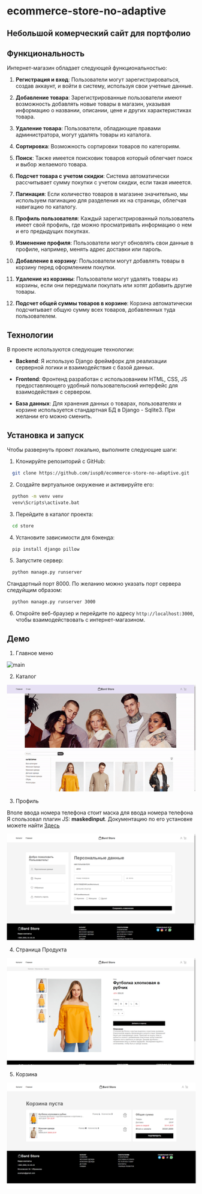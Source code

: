 # ecommerce-store-no-adaptive

## Небольшой комерческий сайт для портфолио


## Функциональность

Интернет-магазин обладает следующей функциональностью:

1. **Регистрация и вход**: Пользователи могут зарегистрироваться, создав аккаунт, и войти в систему, используя свои учетные данные.

2. **Добавление товара**: Зарегистрированные пользователи имеют возможность добавлять новые товары в магазин, указывая информацию о названии, описании, цене и других характеристиках товара.

3. **Удаление товара**: Пользователи, обладающие правами администратора, могут удалять товары из каталога.

4. **Сортировка**: Возможность сортировки товаров по категориям.

5. **Поиск**: Также имеется поисковик товаров который облегчает поиск и выбор желаемого товара.

6. **Подсчет товара с учетом скидки**: Система автоматически рассчитывает сумму покупки с учетом скидки, если такая имеется.

7. **Пагинация**: Если количество товаров в магазине значительно, мы используем пагинацию для разделения их на страницы, облегчая навигацию по каталогу.

8. **Профиль пользователя**: Каждый зарегистрированный пользователь имеет свой профиль, где можно просматривать информацию о нем и его предыдущих покупках.

9. **Изменение профиля**: Пользователи могут обновлять свои данные в профиле, например, менять адрес доставки или пароль.

10. **Добавление в корзину**: Пользователи могут добавлять товары в корзину перед оформлением покупки.

11. **Удаление из корзины**: Пользователи могут удалять товары из корзины, если они передумали покупать или хотят добавить другие товары.

12. **Подсчет общей суммы товаров в корзине**: Корзина автоматически подсчитывает общую сумму всех товаров, добавленных туда пользователем.

## Технологии

В проекте используются следующие технологии:

- **Backend**: Я использую Django фреймфорк для реализации серверной логики и взаимодействия с базой данных.

- **Frontend**: Фронтенд разработан с использованием HTML, CSS, JS предоставляющего удобный пользовательский интерфейс для взаимодействия с сервером.

- **База данных**: Для хранения данных о товарах, пользователях и корзине используется стандартная БД в Django - Sqlite3. При желании его можно сменить.

## Установка и запуск

Чтобы развернуть проект локально, выполните следующие шаги:

1. Клонируйте репозиторий с GitHub:

```bash
  git clone https://github.com/iusp0/ecommerce-store-no-adaptive.git
```

2. Создайте виртуальное окружение и активируйте его:

```bash
  python -m venv venv
  venv\Scripts\activate.bat
```

3. Перейдите в каталог проекта:

```bash
  cd store
```

4. Установите зависимости для бэкенда:

```bash
  pip install django pillow
```

5. Запустите сервер:

```bash
  python manage.py runserver
```
 Стандартный порт 8000. По желанию можно указать порт сервера следуйщим образом:
```bash
  python manage.py runserver 3000
```
6. Откройте веб-браузер и перейдите по адресу `http://localhost:3000`, чтобы взаимодействовать с интернет-магазином.

## Демо

1. Главное меню

![main](img-examples/main.gif)

2. Каталог

![Catalog](img-examples/Catalog.gif)

3. Профиль

Вполе ввода номера телефона стоит маска для ввода номера телефона
Я спользовал плагин JS: **maskedinput**.
Документацию по его установке можете найти [Здесь](https://webstool.ru/jquery.maskedinput.html)

![Profile](img-examples/profile.png)

4. Страница Продукта

![Product](img-examples/Product.png)

5. Корзина

![Cart](img-examples/Cart.png)
